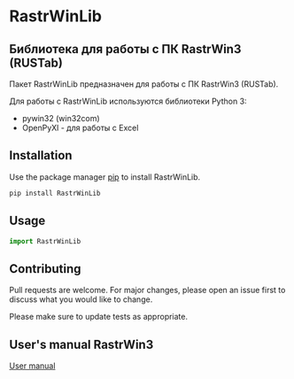 # RastrWinLib

## Библиотека для работы с ПК RastrWin3 (RUSTab)

Пакет RastrWinLib предназначен для работы с ПК RastrWin3 (RUSTab).

Для работы с RastrWinLib используются библиотеки Python 3:

- pywin32 (win32com)
- OpenPyXl - для работы с Excel

## Installation

Use the package manager [pip](https://pip.pypa.io/en/stable/) to install RastrWinLib.

```bash
pip install RastrWinLib
```

## Usage

```python
import RastrWinLib


```

## Contributing
Pull requests are welcome. For major changes, please open an issue first to discuss what you would like to change.

Please make sure to update tests as appropriate.

## User's manual RastrWin3 
[User manual](https://www.rastrwin.ru/download/Files/RastrWin3_2020_10_05.pdf)
